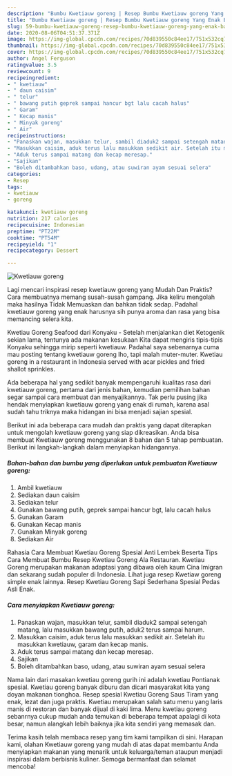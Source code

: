 ```yaml
---
description: "Bumbu Kwetiauw goreng | Resep Bumbu Kwetiauw goreng Yang Enak Banget"
title: "Bumbu Kwetiauw goreng | Resep Bumbu Kwetiauw goreng Yang Enak Banget"
slug: 59-bumbu-kwetiauw-goreng-resep-bumbu-kwetiauw-goreng-yang-enak-banget
date: 2020-08-06T04:51:37.371Z
image: https://img-global.cpcdn.com/recipes/70d839550c84ee17/751x532cq70/kwetiauw-goreng-foto-resep-utama.jpg
thumbnail: https://img-global.cpcdn.com/recipes/70d839550c84ee17/751x532cq70/kwetiauw-goreng-foto-resep-utama.jpg
cover: https://img-global.cpcdn.com/recipes/70d839550c84ee17/751x532cq70/kwetiauw-goreng-foto-resep-utama.jpg
author: Angel Ferguson
ratingvalue: 3.5
reviewcount: 9
recipeingredient:
- " kwetiauw"
- " daun caisim"
- " telur"
- " bawang putih geprek sampai hancur bgt lalu cacah halus"
- " Garam"
- " Kecap manis"
- " Minyak goreng"
- " Air"
recipeinstructions:
- "Panaskan wajan, masukkan telur, sambil diaduk2 sampai setengah matang, lalu masukkan bawang putih, aduk2 terus sampai harum."
- "Masukkan caisim, aduk terus lalu masukkan sedikit air. Setelah itu masukkan kwetiauw, garam dan kecap manis."
- "Aduk terus sampai matang dan kecap meresap."
- "Sajikan"
- "Boleh ditambahkan baso, udang, atau suwiran ayam sesuai selera"
categories:
- Resep
tags:
- kwetiauw
- goreng

katakunci: kwetiauw goreng 
nutrition: 217 calories
recipecuisine: Indonesian
preptime: "PT22M"
cooktime: "PT54M"
recipeyield: "1"
recipecategory: Dessert

---
```



![Kwetiauw goreng](https://img-global.cpcdn.com/recipes/70d839550c84ee17/751x532cq70/kwetiauw-goreng-foto-resep-utama.jpg)

Lagi mencari inspirasi resep kwetiauw goreng yang Mudah Dan Praktis? Cara membuatnya memang susah-susah gampang. Jika keliru mengolah maka hasilnya Tidak Memuaskan dan bahkan tidak sedap. Padahal kwetiauw goreng yang enak harusnya sih punya aroma dan rasa yang bisa memancing selera kita.

Kwetiau Goreng Seafood dari Konyaku - Setelah menjalankan diet Ketogenik sekian lama, tentunya ada makanan kesukaan Kita dapat mengiris tipis-tipis Konyaku sehingga mirip seperti kwetiauw. Padahal saya sebenarnya cuma mau posting tentang kwetiauw goreng lho, tapi malah muter-muter. Kwetiau goreng in a restaurant in Indonesia served with acar pickles and fried shallot sprinkles.

Ada beberapa hal yang sedikit banyak mempengaruhi kualitas rasa dari kwetiauw goreng, pertama dari jenis bahan, kemudian pemilihan bahan segar sampai cara membuat dan menyajikannya. Tak perlu pusing jika hendak menyiapkan kwetiauw goreng yang enak di rumah, karena asal sudah tahu triknya maka hidangan ini bisa menjadi sajian spesial.


Berikut ini ada beberapa cara mudah dan praktis yang dapat diterapkan untuk mengolah kwetiauw goreng yang siap dikreasikan. Anda bisa membuat Kwetiauw goreng menggunakan 8 bahan dan 5 tahap pembuatan. Berikut ini langkah-langkah dalam menyiapkan hidangannya.

<!--inarticleads1-->

##### Bahan-bahan dan bumbu yang diperlukan untuk pembuatan Kwetiauw goreng:

1. Ambil  kwetiauw
1. Sediakan  daun caisim
1. Sediakan  telur
1. Gunakan  bawang putih, geprek sampai hancur bgt, lalu cacah halus
1. Gunakan  Garam
1. Gunakan  Kecap manis
1. Gunakan  Minyak goreng
1. Sediakan  Air


Rahasia Cara Membuat Kwetiau Goreng Spesial Anti Lembek Beserta Tips Cara Membuat Bumbu Resep Kwetiau Goreng Ala Restauran. Kwetiau Goreng merupakan makanan adaptasi yang dibawa oleh kaum Cina Imigran dan sekarang sudah populer di Indonesia. Lihat juga resep Kwetiaw goreng simple enak lainnya. Resep Kwetiau Goreng Sapi Sederhana Spesial Pedas Asli Enak. 

<!--inarticleads2-->

##### Cara menyiapkan Kwetiauw goreng:

1. Panaskan wajan, masukkan telur, sambil diaduk2 sampai setengah matang, lalu masukkan bawang putih, aduk2 terus sampai harum.
1. Masukkan caisim, aduk terus lalu masukkan sedikit air. Setelah itu masukkan kwetiauw, garam dan kecap manis.
1. Aduk terus sampai matang dan kecap meresap.
1. Sajikan
1. Boleh ditambahkan baso, udang, atau suwiran ayam sesuai selera


Nama lain dari masakan kwetiau goreng gurih ini adalah kwetiau Pontianak spesial. Kwetiau goreng banyak diburu dan dicari masyarakat kita yang doyan makanan tionghoa. Resep spesial Kwetiau Goreng Saus Tiram yang enak, lezat dan juga praktis. Kwetiau merupakan salah satu menu yang laris manis di restoran dan banyak dijual di kaki lima. Menu kwetiau goreng sebanrnya cukup mudah anda temukan di beberapa tempat apalagi di kota besar, namun alangkah lebih baiknya jika kita sendiri yang memasak dan. 

Terima kasih telah membaca resep yang tim kami tampilkan di sini. Harapan kami, olahan Kwetiauw goreng yang mudah di atas dapat membantu Anda menyiapkan makanan yang menarik untuk keluarga/teman ataupun menjadi inspirasi dalam berbisnis kuliner. Semoga bermanfaat dan selamat mencoba!
